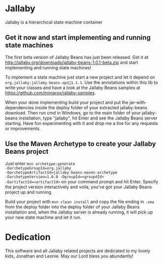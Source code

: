 # Jallaby
Jallaby is a hierarchical state machine container

## Get it now and start implementing and running state machines
The first beta version of Jallaby Beans has just been released. Get it at http://jallaby.org/downloads/jallaby-beans-1.0.1-beta.zip and start implementing and running state machines!

To implement a state machine just start a new project and let it depend on <code>org.jallaby:jallaby-beans-api:jar:1.1.1</code>. Use the annotations within this lib to write your classes and have a look at the Jallaby Beans samples at https://github.com/mimarox/jallaby-samples.

When your done implementing build your project and put the jar-with-dependencies inside the deploy folder of your extracted jallaby-beans download. Then run cmd in Windows, go to the main folder of your jallaby-beans installation, type "jallaby", hit Enter and see the Jallaby Beans server starting. Have fun experimenting with it and drop me a line for any requests or improvements.

## Use the Maven Archetype to create your Jallaby Beans project
Just enter <code>mvn archetype:generate -DarchetypeGroupId=org.jallaby -DarchetypeArtifactId=jallaby-beans-maven-archetype -DarchetypeVersion=1.0.0 -DgroupId=&lt;groupdId&gt; -DartifactId=&lt;artifactId&gt;</code> on your command prompt and hit Enter. Specify the project version interactively and voila, you've got your Jallaby Beans project up and running.

Build your project with <code>mvn clean install</code> and copy the file ending in <code>.sma</code> from the deploy folder into the deploy folder of your Jallaby Beans installation and, when the Jallaby server is already running, it will pick up your new state machine and let it run.

# Dedication
This software and all Jallaby related projects are dedicated to my lovely kids, Jonathan and Leonie. May our Lord bless you abundantly!
